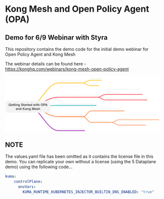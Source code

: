 # Kong Mesh and Open Policy Agent (OPA) 

## Demo for 6/9 Webinar with Styra 

This repository contains the demo code for the initial demo webinar for Open Policy Agent and Kong Mesh

The webinar details can be found here - https://konghq.com/webinars/kong-mesh-open-policy-agent

![Kong Mesh and OPA](kong-mesh-opa.png)

## NOTE

The values.yaml file has been omitted as it contains the license file in this demo. You can replicate your own without a license (using the 5 Dataplane demo) using the following code...

```yaml
kuma:
    controlPlane:
      envVars:
        KUMA_RUNTIME_KUBERNETES_INJECTOR_BUILTIN_DNS_ENABLED: "true"
```
